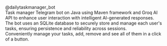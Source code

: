 @dailytaskmanager_bot <br>
Task manager Telegram bot on Java using Maven framework and Groq AI API to enhance user interaction with intelligent AI-generated responses. <br>
The bot uses an SQLite database to securely store and manage each user's tasks, ensuring persistence and reliability across sessions.<br>
Conveniently manage your tasks, add, remove and see all of them in a click of a button. <br>

